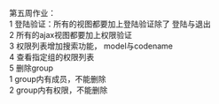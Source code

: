 第五周作业：  
1 登陆验证：所有的视图都要加上登陆验证除了 登陆与退出  
2 所有的ajax视图都要加上权限验证  
3 权限列表增加搜索功能， model与codename  
4 查看指定组的权限列表  
5 删除group  
    1 group内有成员，不能删除  
    2 group内有权限，不能删除  
